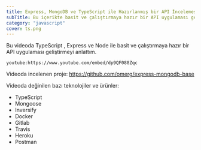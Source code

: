 ```yaml
---
title: Express, MongoDB ve TypeScript ile Hazırlanmış bir API İncelemesi
subTitle: Bu içerikte basit ve çalıştırmaya hazır bir API uygulaması geliştirmeyi anlattım.
category: "javascript"
cover: ts.png
---
```


Bu videoda TypeScript , Express ve Node ile basit ve çalıştırmaya hazır bir API uygulaması geliştirmeyi anlattım.

`youtube:https://www.youtube.com/embed/dp9QF088Zqc`

Videoda incelenen proje: https://github.com/omerg/express-mongodb-base

Videoda değinilen bazı teknolojiler ve ürünler:

- TypeScript
- Mongoose
- Inversify
- Docker
- Gitlab
- Travis
- Heroku
- Postman
